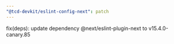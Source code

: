 ```yaml
---
"@tcd-devkit/eslint-config-next": patch
---
```


fix(deps): update dependency @next/eslint-plugin-next to v15.4.0-canary.85
